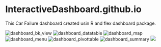 # InteractiveDashboard.github.io
This Car Failure dashboard created usin R and flex dashboard package.

![dashboard_bk_view](https://user-images.githubusercontent.com/16123495/51444435-4e974580-1cac-11e9-99d4-f2ba83c7fd52.png)
![dashboard_datatable](https://user-images.githubusercontent.com/16123495/51444436-4e974580-1cac-11e9-84f8-a50094721359.png)
![dashboard_map](https://user-images.githubusercontent.com/16123495/51444437-4e974580-1cac-11e9-88c4-1831a3d5d03e.png)
![dashboard_menu](https://user-images.githubusercontent.com/16123495/51444438-4f2fdc00-1cac-11e9-8cf6-084f6eb0819b.png)
![dashboard_pivottable](https://user-images.githubusercontent.com/16123495/51444439-4f2fdc00-1cac-11e9-9299-ecd0046493ec.png)
![dashboard_summary](https://user-images.githubusercontent.com/16123495/51444441-4fc87280-1cac-11e9-844f-91a68f2d3eb5.png)
![](https://user-images.githubusercontent.com/16123495/51444440-4f2fdc00-1cac-11e9-841a-7d3cf41864e4.png)
